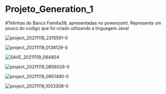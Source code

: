 # Projeto_Generation_1

#Telinhas do Banco Familia38, apresentadas no powerpoint.
Representa um pouco do codigo que foi criado utilizando a linguagem Java!


![project_20211118_2315591-0](https://user-images.githubusercontent.com/93293169/143974147-8a03253a-1f41-4dff-8d00-0229ae91df21.png)


![project_20211119_0138129-0](https://user-images.githubusercontent.com/93293169/143974380-b4799057-ea38-4fdd-a5ef-eab960376101.png)


![SAVE_20211119_084804](https://user-images.githubusercontent.com/93293169/143974400-7dd5a258-34fb-4e62-8f06-7c50c7711cb2.jpg)


![project_20211119_0856026-0](https://user-images.githubusercontent.com/93293169/143974415-f31092b2-cd06-4adc-8d66-1ecc90ddb603.png)


![project_20211119_0951490-0](https://user-images.githubusercontent.com/93293169/143974461-0e40eec0-4e19-4495-aac3-ebe342f53c48.png)


![project_20211119_1003308-0](https://user-images.githubusercontent.com/93293169/143974497-969e11ca-0c9d-437e-877b-8cdd1e00a161.png)


